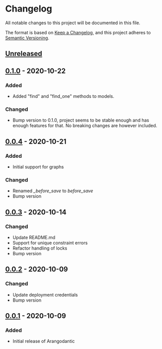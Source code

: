 # Changelog

All notable changes to this project will be documented in this file.

The format is based on [Keep a Changelog](https://keepachangelog.com/en/1.1.0/),
and this project adheres to
[Semantic Versioning](https://semver.org/spec/v2.0.0.html).

## [Unreleased]

## [0.1.0] - 2020-10-22

### Added
- Added "find" and "find_one" methods to models.

### Changed
- Bump version to 0.1.0, project seems to be stable enough and has enough
features for that. No breaking changes are however included.

## [0.0.4] - 2020-10-21

### Added
- Initial support for graphs

### Changed
- Renamed *_before_save* to *before_save*
- Bump version

## [0.0.3] - 2020-10-14

### Changed
- Update README.md
- Support for unique constraint errors
- Refactor handling of locks
- Bump version

## [0.0.2] - 2020-10-09

### Changed
- Update deployment credentials
- Bump version

## [0.0.1] - 2020-10-09

### Added

- Initial release of Arangodantic

[Unreleased]: https://github.com/digitalliving/arangodantic/compare/0.1.0...HEAD
[0.1.0]: https://github.com/digitalliving/arangodantic/compare/0.0.4...0.1.0
[0.0.4]: https://github.com/digitalliving/arangodantic/compare/0.0.3...0.0.4
[0.0.3]: https://github.com/digitalliving/arangodantic/compare/0.0.2...0.0.3
[0.0.2]: https://github.com/digitalliving/arangodantic/compare/0.0.1...0.0.2
[0.0.1]: https://github.com/digitalliving/arangodantic/releases/tag/0.0.1
